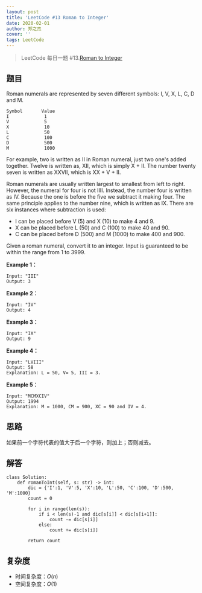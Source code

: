 ```yaml
---
layout: post
title: 'LeetCode #13 Roman to Integer'
date: 2020-02-01
author: 郑之杰
cover: ''
tags: LeetCode
---
```


> LeetCode 每日一题 #13.[Roman to Integer](https://leetcode-cn.com/problems/roman-to-integer/)

## 题目
Roman numerals are represented by seven different symbols: I, V, X, L, C, D and M.

```
Symbol       Value
I             1
V             5
X             10
L             50
C             100
D             500
M             1000
```

For example, two is written as II in Roman numeral, just two one's added together. Twelve is written as, XII, which is simply X + II. The number twenty seven is written as XXVII, which is XX + V + II.

Roman numerals are usually written largest to smallest from left to right. However, the numeral for four is not IIII. Instead, the number four is written as IV. Because the one is before the five we subtract it making four. The same principle applies to the number nine, which is written as IX. There are six instances where subtraction is used:

- I can be placed before V (5) and X (10) to make 4 and 9. 
- X can be placed before L (50) and C (100) to make 40 and 90. 
- C can be placed before D (500) and M (1000) to make 400 and 900.

Given a roman numeral, convert it to an integer. Input is guaranteed to be within the range from 1 to 3999.

**Example 1：**
```
Input: "III"
Output: 3
```

**Example 2：**
```
Input: "IV"
Output: 4
```

**Example 3：**
```
Input: "IX"
Output: 9
```

**Example 4：**
```
Input: "LVIII"
Output: 58
Explanation: L = 50, V= 5, III = 3.
```

**Example 5：**
```
Input: "MCMXCIV"
Output: 1994
Explanation: M = 1000, CM = 900, XC = 90 and IV = 4.
```

## 思路
如果前一个字符代表的值大于后一个字符，则加上；否则减去。


## 解答
```
class Solution:
    def romanToInt(self, s: str) -> int:
        dic = {'I':1, 'V':5, 'X':10, 'L':50, 'C':100, 'D':500, 'M':1000}
        count = 0

        for i in range(len(s)):
            if i < len(s)-1 and dic[s[i]] < dic[s[i+1]]:
                count -= dic[s[i]]
            else:
                count += dic[s[i]]
        
        return count
```

## 复杂度
- 时间复杂度：$O(n)$
- 空间复杂度：$O(1)$